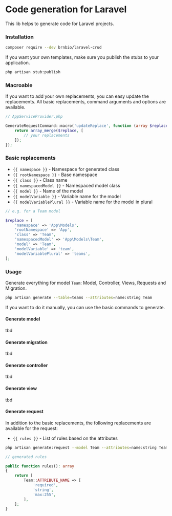 # Code generation for Laravel

This lib helps to generate code for Laravel projects.

### Installation

```bash
composer require --dev brnbio/laravel-crud
```

If you want your own templates, make sure you publish the stubs to your application.

```bash
php artisan stub:publish
```

### Macroable

If you want to add your own replacements, you can easy update the replacements.
All basic replacements, command arguments and options are available.

```php
// AppServiceProvider.php

GenerateRequestCommand::macro('updateReplace', function (array $replace, array $arguments, array $options) {
    return array_merge($replace, [
        // your replacements
    ]);
});
```

### Basic replacements

- `{{ namespace }}` - Namespace for generated class
- `{{ rootNamespace }}` - Base namespace
- `{{ class }}` - Class name
- `{{ namespacedModel }}` - Namespaced model class
- `{{ model }}` - Name of the model
- `{{ modelVariable }}` - Variable name for the model
- `{{ modelVariablePlural }}` - Variable name for the model in plural

```php
// e.g. for a Team model

$replace = [
    'namespace' => 'App\Models',
    'rootNamespace' => 'App',
    'class' => 'Team',
    'namespacedModel' => 'App\Models\Team',
    'model' => 'Team',
    'modelVariable' => 'team',
    'modelVariablePlural' => 'teams',
];
```

### Usage

Generate everything for model `Team`: Model, Controller, Views, Requests and Migration.

```bash
php artisan generate --table=teams --attributes=name:string Team
```
If you want to do it manually, you can use the basic commands to generate.

#### Generate model

tbd

#### Generate migration

tbd

#### Generate controller

tbd

#### Generate view

tbd

#### Generate request

In addition to the basic replacements, the following replacements are available for the request:

- `{{ rules }}` - List of rules based on the attributes

```bash
php artisan generate:request --model Team --attributes=name:string Teams/StoreRequest
```
```php
// generated rules

public function rules(): array
{
    return [
        Team::ATTRIBUTE_NAME => [
            'required',
            'string',
            'max:255',
        ],
    ];
}
```
